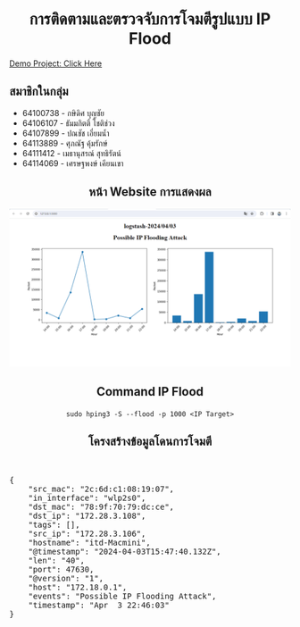 <h1 align="center">การติดตามและตรวจจับการโจมตีรูปแบบ IP Flood </h1>
<a href="https://youtu.be/7a5WHILv9g8?si=H1zcb4_viN3Jz7WL">Demo Project: Click Here</a> 
<h2>สมาชิกในกลุ่ม</h2>
<ul>
    <li>64100738 - กษิดิศ บุญชัย</li>
    <li>64106107 - ธัมมกิตติ์ โชติช่วง</li>
    <li>64107899 - ปณชัช เอี่ยมน้ำ</li>
    <li>64113889 - ศุภณัฐ คุ้มรักษ์</li>
    <li>64111412 - เมธานุสรณ์ สุทธิรัตน์</li>
    <li>64114069 - เศรษฐพงษ์ เคียนเขา</li>
</ul>
<h2 align="center">หน้า Website การแสดงผล</h2>
<p align="center">
        <img src="static/images/website.png">
    </p>
<h2 align="center">Command IP Flood</h2>
<p align="center">
    <code>sudo hping3 -S --flood -p 1000 &lt;IP Target&gt;</code>
</p>
<h2 align="center">โครงสร้างข้อมูลโดนการโจมตี</h1>
<br>
<pre>
{
    "src_mac": "2c:6d:c1:08:19:07",
    "in_interface": "wlp2s0",
    "dst_mac": "78:9f:70:79:dc:ce",
    "dst_ip": "172.28.3.108",
    "tags": [],
    "src_ip": "172.28.3.106",
    "hostname": "itd-Macmini",
    "@timestamp": "2024-04-03T15:47:40.132Z",
    "len": "40",
    "port": 47630,
    "@version": "1",
    "host": "172.18.0.1",
    "events": "Possible IP Flooding Attack",
    "timestamp": "Apr  3 22:46:03"
}
</pre>
